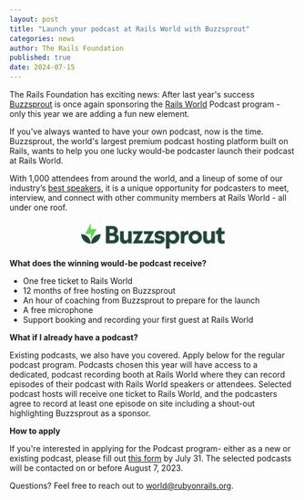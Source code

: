 ```yaml
---
layout: post
title: "Launch your podcast at Rails World with Buzzsprout"
categories: news
author: The Rails Foundation
published: true
date: 2024-07-15
---
```


The Rails Foundation has exciting news: After last year's success <a href="https://www.buzzsprout.com">Buzzsprout</a> is once again sponsoring the [Rails World](/world) Podcast program - only this year we are adding a fun new element. 

If you've always wanted to have your own podcast, now is the time. Buzzsprout, the world's largest premium podcast hosting platform built on Rails, wants to help you one lucky would-be podcaster launch their podcast at Rails World.

With 1,000 attendees from around the world, and a lineup of some of our industry’s [best speakers](/world/2024/speakers), it is a unique opportunity for podcasters to meet, interview, and connect with other community members at Rails World - all under one roof.

<p style="text-align: center; margin-top: 20px"><img src="/assets/images/logo-buzzsprout-new.svg" style="width: 50%"></p>

__What does the winning would-be podcast receive?__
- One free ticket to Rails World
- 12 months of free hosting on Buzzsprout
- An hour of coaching from Buzzsprout to prepare for the launch 
- A free microphone 
- Support booking and recording your first guest at Rails World

__What if I already have a podcast?__

Existing podcasts, we also have you covered. Apply below for the regular podcast program. Podcasts chosen this year will have access to a dedicated, podcast recording booth at Rails World where they can record episodes of their podcast with Rails World speakers or attendees. Selected podcast hosts will receive one ticket to Rails World, and the podcasters agree to record at least one episode on site including a shout-out highlighting Buzzsprout as a sponsor.

__How to apply__

If you're interested in applying for the Podcast program- either as a new or existing podcast, please fill out [this form](https://rails-foundation.neetoform.com/22d137ad8211f04ec636) by July 31. The selected podcasts will be contacted on or before August 7, 2023.

Questions? Feel free to reach out to <a href="mailto:world@rubyonrails.org">world@rubyonrails.org</a>.
